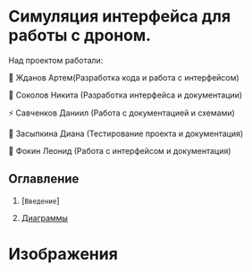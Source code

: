 # Cимуляция интерфейса для работы с дроном.

Над проектом работали:

:ocean: Жданов Артем(Разработка кода и работа с интерфейсом)

:smoking: Соколов Никита (Разработка интерфейса и документации)

:zap: Савченков Даниил (Работа с документацией и схемами)

:sparkling_heart: Засыпкина Диана (Тестирование проекта и документация)

:milky_way: Фокин Леонид (Работа с интерфейсом и документация)


## Оглавление

1. [`Введение`]

2. [Диаграммы](Изображения)























































# Изображения
